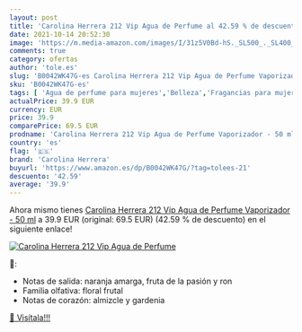 ```yaml
---
layout: post
title: 'Carolina Herrera 212 Vip Agua de Perfume al 42.59 % de descuento'
date: 2021-10-14 20:52:30
image: 'https://m.media-amazon.com/images/I/31z5V0Bd-hS._SL500_._SL400_.jpg'
comments: true
category: ofertas
author: 'tole.es'
slug: 'B0042WK47G-es Carolina Herrera 212 Vip Agua de Perfume Vaporizador - 50 ml'
sku: 'B0042WK47G-es'
tags: [ 'Agua de perfume para mujeres','Belleza','Fragancias para mujeres','Perfumes y fragancias','agua','carolina herrera','de','perfume', ]
actualPrice: 39.9 EUR
currency: EUR
price: 39.9
comparePrice: 69.5 EUR
prodname: 'Carolina Herrera 212 Vip Agua de Perfume Vaporizador - 50 ml'
country: 'es'
flag: '🇪🇸'
brand: 'Carolina Herrera'
buyurl: 'https://www.amazon.es/dp/B0042WK47G/?tag=tolees-21'
descuento: '42.59'
average: '39.9'
---
```


Ahora mismo tienes [Carolina Herrera 212 Vip Agua de Perfume Vaporizador - 50 ml](https://www.amazon.es/dp/B0042WK47G/?tag=tolees-21) a 39.9 EUR (original: 69.5 EUR) (42.59 %  de descuento) en el siguiente enlace!

[![Carolina Herrera 212 Vip Agua de Perfume](https://m.media-amazon.com/images/I/31z5V0Bd-hS._SL500_._SL400_.jpg)](https://www.amazon.es/dp/B0042WK47G/?tag=tolees-21)

🔎:

- Notas de salida: naranja amarga, fruta de la pasión y ron
- Familia olfativa: floral frutal
- Notas de corazón: almizcle y gardenia

[🛒 Visítala!!!](https://www.amazon.es/dp/B0042WK47G/?tag=tolees-21)
